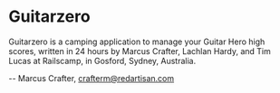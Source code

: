 <h1>Guitarzero</h1>

Guitarzero is a camping application to manage your Guitar Hero high scores,
written in 24 hours by Marcus Crafter, Lachlan Hardy, and Tim Lucas at
Railscamp, in Gosford, Sydney, Australia.

--
Marcus Crafter, <crafterm@redartisan.com>
